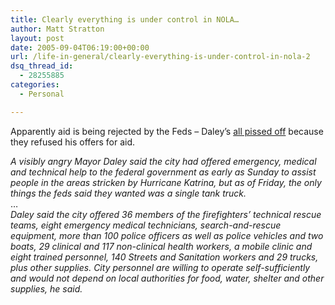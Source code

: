 ```yaml
---
title: Clearly everything is under control in NOLA…
author: Matt Stratton
layout: post
date: 2005-09-04T06:19:00+00:00
url: /life-in-general/clearly-everything-is-under-control-in-nola-2
dsq_thread_id:
  - 28255885
categories:
  - Personal

---
```

<span class="postbody">Apparently aid is being rejected by the Feds &#8211; Daley&#8217;s <a href="https://www.suntimes.com/output/hurricane/cst-nws-daley03.html" target="_blank" class="postlink">all pissed off</a> because they refused his offers for aid.</p> 

<p>
  <span style="font-style:italic;">A visibly angry Mayor Daley said the city had offered emergency, medical and technical help to the federal government as early as Sunday to assist people in the areas stricken by Hurricane Katrina, but as of Friday, the only things the feds said they wanted was a single tank truck.</span><br /> &#8230;<br /> <span style="font-style:italic;">Daley said the city offered 36 members of the firefighters&#8217; technical rescue teams, eight emergency medical technicians, search-and-rescue equipment, more than 100 police officers as well as police vehicles and two boats, 29 clinical and 117 non-clinical health workers, a mobile clinic and eight trained personnel, 140 Streets and Sanitation workers and 29 trucks, plus other supplies. City personnel are willing to operate self-sufficiently and would not depend on local authorities for food, water, shelter and other supplies, he said.</span> </span>
</p>